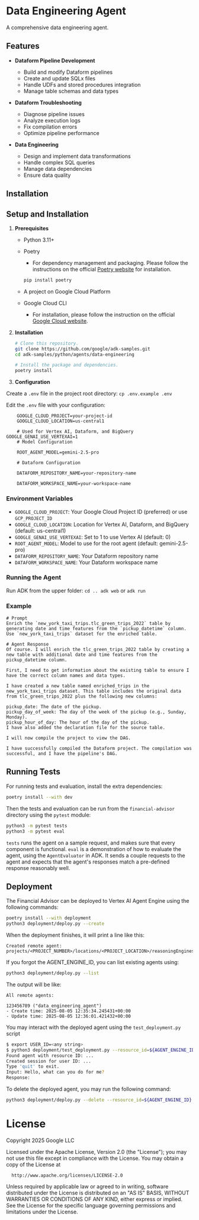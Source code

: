 # Data Engineering Agent

A comprehensive data engineering agent.

## Features

-   **Dataform Pipeline Development**

    -   Build and modify Dataform pipelines
    -   Create and update SQLx files
    -   Handle UDFs and stored procedures integration
    -   Manage table schemas and data types

-   **Dataform Troubleshooting**

    -   Diagnose pipeline issues
    -   Analyze execution logs
    -   Fix compilation errors
    -   Optimize pipeline performance

-   **Data Engineering**

    -   Design and implement data transformations
    -   Handle complex SQL queries
    -   Manage data dependencies
    -   Ensure data quality

## Installation


## Setup and Installation

1.  **Prerequisites**

    *   Python 3.11+
    *   Poetry
        *   For dependency management and packaging. Please follow the
            instructions on the official
            [Poetry website](https://python-poetry.org/docs/) for installation.

        ```bash
        pip install poetry
        ```

    * A project on Google Cloud Platform
    * Google Cloud CLI
        *   For installation, please follow the instruction on the official
            [Google Cloud website](https://cloud.google.com/sdk/docs/install).

2.  **Installation**

    ```bash
    # Clone this repository.
    git clone https://github.com/google/adk-samples.git
    cd adk-samples/python/agents/data-engineering

    # Install the package and dependencies.
    poetry install
    ```

3.  **Configuration** 

   Create a `.env` file in the project root directory: `cp .env.example
    .env`

   Edit the `.env` file with your configuration:

```
    GOOGLE_CLOUD_PROJECT=your-project-id
    GOOGLE_CLOUD_LOCATION=us-central1

    # Used for Vertex AI, Dataform, and BigQuery GOOGLE_GENAI_USE_VERTEXAI=1
    # Model Configuration

    ROOT_AGENT_MODEL=gemini-2.5-pro

    # Dataform Configuration

    DATAFORM_REPOSITORY_NAME=your-repository-name

    DATAFORM_WORKSPACE_NAME=your-workspace-name
```

### Environment Variables

-   `GOOGLE_CLOUD_PROJECT`: Your Google Cloud Project ID (preferred) or use
    `GCP_PROJECT_ID`
-   `GOOGLE_CLOUD_LOCATION`: Location for Vertex AI, Dataform, and BigQuery
    (default: us-central1)
-   `GOOGLE_GENAI_USE_VERTEXAI`: Set to 1 to use Vertex AI (default: 0)
-   `ROOT_AGENT_MODEL`: Model to use for the root agent (default:
    gemini-2.5-pro)
-   `DATAFORM_REPOSITORY_NAME`: Your Dataform repository name
-   `DATAFORM_WORKSPACE_NAME`: Your Dataform workspace name

### Running the Agent
   Run ADK from the upper folder: `cd .. adk web` or
   `adk run`

### Example
    # Prompt
    Enrich the `new_york_taxi_trips.tlc_green_trips_2022` table by generating date and time features from the `pickup_datetime` column. Use `new_york_taxi_trips` dataset for the enriched table.

    # Agent Response
    Of course. I will enrich the tlc_green_trips_2022 table by creating a new table with additional date and time features from the pickup_datetime column.

    First, I need to get information about the existing table to ensure I have the correct column names and data types.

    I have created a new table named enriched_trips in the new_york_taxi_trips dataset. This table includes the original data from tlc_green_trips_2022 plus the following new columns:

    pickup_date: The date of the pickup.
    pickup_day_of_week: The day of the week of the pickup (e.g., Sunday, Monday).
    pickup_hour_of_day: The hour of the day of the pickup.
    I have also added the declaration file for the source table.

    I will now compile the project to view the DAG.

    I have successfully compiled the Dataform project. The compilation was successful, and I have the pipeline's DAG.

## Running Tests

For running tests and evaluation, install the extra dependencies:

```bash
poetry install --with dev
```

Then the tests and evaluation can be run from the `financial-advisor` directory using
the `pytest` module:

```bash
python3 -m pytest tests
python3 -m pytest eval
```

`tests` runs the agent on a sample request, and makes sure that every component
is functional. `eval` is a demonstration of how to evaluate the agent, using the
`AgentEvaluator` in ADK. It sends a couple requests to the agent and expects
that the agent's responses match a pre-defined response reasonably well.

## Deployment

The Financial Advisor can be deployed to Vertex AI Agent Engine using the following
commands:

```bash
poetry install --with deployment
python3 deployment/deploy.py --create
```

When the deployment finishes, it will print a line like this:

```
Created remote agent: projects/<PROJECT_NUMBER>/locations/<PROJECT_LOCATION>/reasoningEngines/<AGENT_ENGINE_ID>
```

If you forgot the AGENT_ENGINE_ID, you can list existing agents using:

```bash
python3 deployment/deploy.py --list
```

The output will be like:

```
All remote agents:

123456789 ("data_engineering_agent")
- Create time: 2025-08-05 12:35:34.245431+00:00
- Update time: 2025-08-05 12:36:01.421432+00:00
```

You may interact with the deployed agent using the `test_deployment.py` script
```bash
$ export USER_ID=<any string>
$ python3 deployment/test_deployment.py --resource_id=${AGENT_ENGINE_ID} --user_id=${USER_ID}
Found agent with resource ID: ...
Created session for user ID: ...
Type 'quit' to exit.
Input: Hello, what can you do for me?
Response: 
```

To delete the deployed agent, you may run the following command:

```bash
python3 deployment/deploy.py --delete --resource_id=${AGENT_ENGINE_ID}
```

# License
   Copyright 2025 Google LLC

   Licensed under the Apache License, Version 2.0 (the "License");
   you may not use this file except in compliance with the License.
   You may obtain a copy of the License at

      http://www.apache.org/licenses/LICENSE-2.0

   Unless required by applicable law or agreed to in writing, software
   distributed under the License is distributed on an "AS IS" BASIS,
   WITHOUT WARRANTIES OR CONDITIONS OF ANY KIND, either express or implied.
   See the License for the specific language governing permissions and
   limitations under the License.
